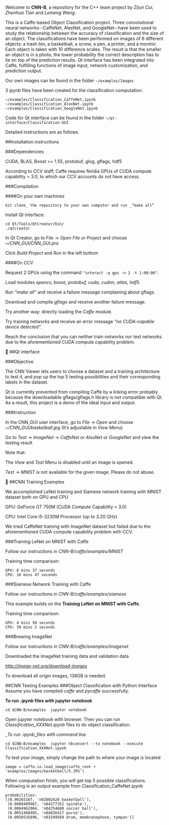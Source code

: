 Welcome to __CNN-B__, a repository for the C++ team project by _Zijun Cui_, _Zhenhua Tian_ and _Lemeng Wang_.


This is a Caffe-based Object Classification project. Three convolutional neural networks--CaffeNet, AlexNet, and GoogleNet--have been used to study the relationship between the accuracy of classification and the size of an object. The classifications have been performed on images of 6 different objects: a trash bin, a basketball, a screw, a pen, a printer, and a monitor. Each object is taken with 10 difference scales. The result is that the smaller an object is in a photo, the lower probability the correct description has to lie on top of the prediction results. Qt interface has been integrated into Caffe, fulfilling functions of image input, network customization, and prediction output.


Our own images can be found in the folder `~/examples/Images`


3 _ipynb_ files have been created for the classification computation:


```
~/examples/Classification_CaffeNet.ipynb
~/examples/Classification_AlexNet.ipynb
~/examples/Classification_GoogleNet.ipynb
```


Code for Qt interface can be found in the folder `~/qt-interface/Classification-GUI`


Detailed instructions are as follows.


##Installation instructions


###Dependencies


CUDA, BLAS, Boost >= 1.55, protobuf, glog, gflags, hdf5


According to CCV staff, Caffe requires Nvidia GPUs of CUDA compute capability > 3.0, to which our CCV accounts do not have access.


###Compilation


####On your own machines


`Git clone_ the repository to your own computer and run _“make all”`


Install Qt interface:


```
cd Qt/Tools/QtCreator/bin/
./qtcreator
```


In Qt Creator, go to _File_ -> _Open File or Project_ and choose _~/CNN\_GUI/CNN\_GUI.pro_


Click _Build Project_ and _Run_ in the left bottom


####On CCV


Request 2 GPUs using the command `"interact -q gpu -n 2 -t 1:00:00"`.


Load modules _opencv, boost, protobuf, cuda, cudnn, atlas, hdf5_.


Run _“make all”_ and receive a failure message complaining about gflags.


Download and compile _gflags_ and receive another failure message.


Try another way: directly loading the _Caffe_ module.


Try training networks and receive an error message _“no CUDA-capable device detected”_.


Reach the conclusion that you can neither train networks nor test networks due to the aforementioned CUDA compute capability problem.







##Qt interface


###Objective


The CNN Viewer lets users to choose a dataset and a training architecture to test it, and pop up the top 5 testing possibilities and their corresponding labels in the dataset.


Qt is currently prevented from compiling Caffe by a linking error probably because the downloadable gflags/gflags.h library is not compatible with Qt. As a result, this project is a demo of the ideal input and output.


###Instruction


In the CNN_GUI user interface, go to _File_ -> _Open_ and choose _~/CNN\_GUI/basketball.jpg_ (It’s adjustable in _View_ Menu)


Go to _Test_ -> _ImageNet_ -> _CaffeNet_ or _AlexNet_ or _GoogleNet_ and view the testing result


Note that:


The _View_  and _Test_ Menu is disabled until an image is opened.


_Test_ -> _MNIST_ is not available for the given image. Please do not abuse.





##CNN Training Examples


We accomplished LeNet training and Siamese network training with MNIST dataset both on GPU and CPU 


GPU: GeForce GT 750M (CUDA Compute Capability = 3.0)


CPU: Intel Core i5-3230M Processor (up to 3.20 GHz)


We tried CaffeNet training with ImageNet dataset but failed due to the aforementioned CUDA compute capability problem with CCV.


###Training LeNet on MNIST with Caffe


Follow our instructions in _CNN-B/caffe/examples/MNIST_


Training time comparison:


```
GPU: 6 mins 37 seconds
CPU: 16 mins 47 seconds
```
###Siamese Network Training with Caffe


Follow our instructions in _CNN-B/caffe/examples/siamese_


This example builds on the __Training LeNet on MNIST with Caffe__. 


Training time comparison:


```
GPU: 4 mins 50 seconds 
CPU: 39 mins 2 seconds
```


###Brewing ImageNet


Follow our instructions in _CNN-B/caffe/examples/imagenet_


Downloaded the ImageNet training data and validation data


_http://image-net.org/download-images_


To download all origin images, 138GB is needed.


##CNN Testing Examples
###Object Classification with Python Interface
Assume you have compiled _caffe_ and _pycaffe_ successfully. 


__To run _.ipynb_ files with jupyter notebook__


```
cd $CNN-B/examples  jupyter notebook
```


Open jupyter notebook with browser. Then you can run _Classification_XXXNet.ipynb_ files to do object classification. 


__To run _.ipynb_files with command line__


```
cd $CNN-B/examples  jupyter nbconvert --to notebook --execute Classification_XXXNet.ipynb
```


To test your image, simply change the path to where your image is located


```
image = caffe.io.load_image(caffe_root + 'examples/images/basketball/5.JPG')
```


When computation finish, you will get top 5 possible classifications. Following is an output example from Classification_CaffeNet.ipynb


```
probabilities:
[(0.90265167, 'n02802426 basketball'),
 (0.0089489967, 'n04277352 spindle'),
 (0.0064962064, 'n04254680 soccer ball'),
 (0.0051468485, 'n04026417 purse'),
 (0.0050535896, 'n03249569 drum, membranophone, tympan')]
```


